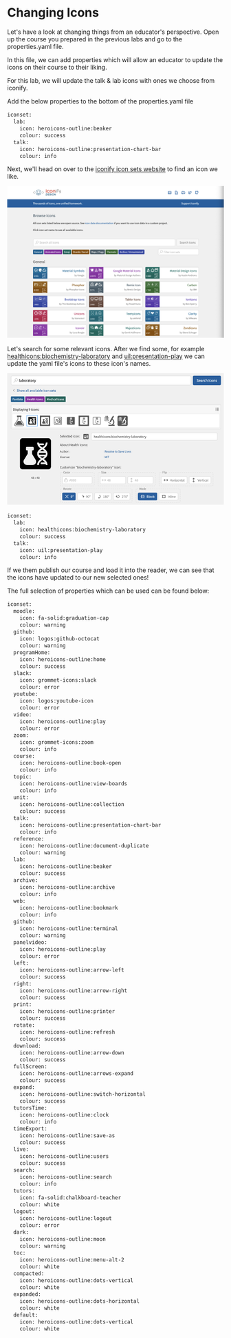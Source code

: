 # Changing Icons

Let's have a look at changing things from an educator's perspective. Open up the course you prepared in the previous labs and go to the properties.yaml file.

In this file, we can add properties which will allow an educator to update the icons on their course to their liking.

For this lab, we will update the talk & lab icons with ones we choose from iconify.

Add the below properties to the bottom of the properties.yaml file

~~~
iconset:
  lab:
    icon: heroicons-outline:beaker
    colour: success
  talk:
    icon: heroicons-outline:presentation-chart-bar
    colour: info
~~~

Next, we'll head on over to the [iconify icon sets website](https://icon-sets.iconify.design/) to find an icon we like.

![](img/iconify.png)

Let's search for some relevant icons. After we find some, for example [healthicons:biochemistry-laboratory](https://icon-sets.iconify.design/healthicons/biochemistry-laboratory/) and [uil:presentation-play](https://icon-sets.iconify.design/uil/presentation-play/) we can update the yaml file's icons to these icon's names.

![](img/biochemicon.png)

~~~
iconset:
  lab:
    icon: healthicons:biochemistry-laboratory
    colour: success
  talk:
    icon: uil:presentation-play
    colour: info
~~~

If we them publish our course and load it into the reader, we can see that the icons have updated to our new selected ones!

The full selection of properties which can be used can be found below:

~~~
iconset:
  moodle:
    icon: fa-solid:graduation-cap
    colour: warning
  github:
    icon: logos:github-octocat
    colour: warning    
  programHome:
    icon: heroicons-outline:home
    colour: success
  slack:
    icon: grommet-icons:slack
    colour: error
  youtube:
    icon: logos:youtube-icon
    colour: error
  video:
    icon: heroicons-outline:play
    colour: error
  zoom:
    icon: grommet-icons:zoom
    colour: info
  course:
    icon: heroicons-outline:book-open
    colour: info
  topic:
    icon: heroicons-outline:view-boards
    colour: info
  unit:
    icon: heroicons-outline:collection
    colour: success
  talk:
    icon: heroicons-outline:presentation-chart-bar
    colour: info
  reference:
    icon: heroicons-outline:document-duplicate
    colour: warning
  lab:
    icon: heroicons-outline:beaker
    colour: success
  archive:
    icon: heroicons-outline:archive
    colour: info
  web:
    icon: heroicons-outline:bookmark
    colour: info
  github:
    icon: heroicons-outline:terminal
    colour: warning
  panelvideo:
    icon: heroicons-outline:play
    colour: error
  left:
    icon: heroicons-outline:arrow-left
    colour: success
  right:
    icon: heroicons-outline:arrow-right
    colour: success
  print:
    icon: heroicons-outline:printer
    colour: success
  rotate:
    icon: heroicons-outline:refresh
    colour: success
  download:
    icon: heroicons-outline:arrow-down
    colour: success
  fullScreen:
    icon: heroicons-outline:arrows-expand
    colour: success
  expand:
    icon: heroicons-outline:switch-horizontal
    colour: success
  tutorsTime:
    icon: heroicons-outline:clock
    colour: info
  timeExport:
    icon: heroicons-outline:save-as
    colour: success
  live:
    icon: heroicons-outline:users
    colour: success
  search:
    icon: heroicons-outline:search
    colour: info
  tutors:
    icon: fa-solid:chalkboard-teacher
    colour: white
  logout:
    icon: heroicons-outline:logout
    colour: error
  dark:
    icon: heroicons-outline:moon
    colour: warning
  toc:
    icon: heroicons-outline:menu-alt-2
    colour: white
  compacted:
    icon: heroicons-outline:dots-vertical
    colour: white
  expanded:
    icon: heroicons-outline:dots-horizontal
    colour: white
  default:
    icon: heroicons-outline:dots-vertical
    colour: white
~~~